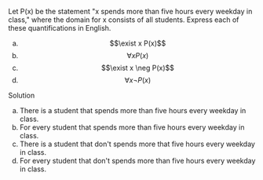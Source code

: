 Let P(x) be the statement "x spends more than five hours every weekday in class," where the domain for x consists of all students. Express each of these quantifications in English.

1. $$\exist x P(x)$$
1. $$\forall x P(x)$$
1. $$\exist x \neg P(x)$$
1. $$\forall x \neg P(x)$$

Solution

1. There is a student that spends more than five hours every weekday in class.
1. For every student that spends more than five hours every weekday in class.
1. There is a student that don't spends more that five hours every weekday in class.
1. For every student that don't spends more than five hours every weekday in class.


<style type="text/css">
    ol { list-style-type: lower-alpha; }
</style>